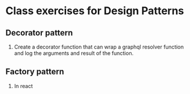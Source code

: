 # Class exercises for Design Patterns
## Decorator pattern
1. Create a decorator function that can wrap a graphql resolver function and log the arguments and result of the function.

## Factory pattern
1. In react 